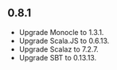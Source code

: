 ## 0.8.1

* Upgrade Monocle to 1.3.1.
* Upgrade Scala.JS to 0.6.13.
* Upgrade Scalaz to 7.2.7.
* Upgrade SBT to 0.13.13.
